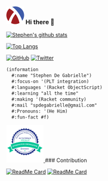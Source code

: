 ### ![Racket](https://github.com/spdegabrielle/spdegabrielle/raw/master/racket.svg) Hi there 👋 

<!--

### Hi there 👋
**spdegabrielle/spdegabrielle** is a ✨ _special_ ✨ repository because its `README.md` (this file) appears on your GitHub profile.

Here are some ideas to get you started:

- 🔭 I’m currently working on ...
- 🌱 I’m currently learning ...
- 👯 I’m looking to collaborate on ...
- 🤔 I’m looking for help with ...
- 💬 Ask me about ...
- 📫 How to reach me: ...
- 😄 Pronouns: ...
- ⚡ Fun fact: ...
-->

[![Stephen's github stats](https://github-readme-stats.vercel.app/api?username=spdegabrielle&layout=compact&theme=prussian)](https://github.com/spdegabrielle)

[![Top Langs](https://github-readme-stats.vercel.app/api/top-langs/?username=spdegabrielle&layout=compact&theme=prussian)](https://github.com/spdegabrielle)


[![GitHub](https://img.shields.io/github/followers/spdegabrielle?style=social)](https://github.com/spdegabrielle)
[![Twitter](https://img.shields.io/twitter/follow/spdegabrielle?style=social)](https://twitter.com/spdegabrielle)



```racket
(information
  #:name "Stephen De Gabrielle")
  #:focus-on '(PLT integration)
  #:languages '(Racket ObjectScript)
  #:learning "all the time"
  #:making '(Racket community)
  #:mail "spdegabrielle@gmail.com"
  #:Pronouns: '(He Him)
  #:fun-fact #f)
```
<a href="http://t.cred.ly/l/45d247f1-a131-4e8a-b852-33b41f70159b">
    <img src="https://raw.githubusercontent.com/spdegabrielle/spdegabrielle/master/0f7ad760fa8f1c9b8d2b3e85f30920ac.png" alt="badge  Intersystems Certified HL7 Specialist Developer" title="Intersystems Certified HL7 Specialist Developer" width="100" height="100" >
</a>
### Contribution

[![ReadMe Card](https://github-readme-stats.vercel.app/api/pin/?username=Quickscript-Competiton&repo=July2020entries)](https://github.com/Quickscript-Competiton/July2020entries)
[![ReadMe Card](https://github-readme-stats.vercel.app/api/pin/?username=racket-templates&repo=cli-command)](https://github.com/racket-templates/cli-command)
